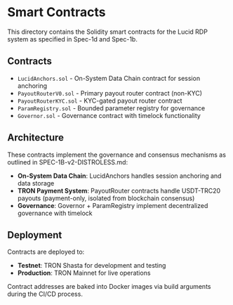 # Smart Contracts

This directory contains the Solidity smart contracts for the Lucid RDP system as specified in Spec-1d and Spec-1b.

## Contracts

- `LucidAnchors.sol` - On-System Data Chain contract for session anchoring
- `PayoutRouterV0.sol` - Primary payout router contract (non-KYC)
- `PayoutRouterKYC.sol` - KYC-gated payout router contract
- `ParamRegistry.sol` - Bounded parameter registry for governance
- `Governor.sol` - Governance contract with timelock functionality

## Architecture

These contracts implement the governance and consensus mechanisms as outlined in SPEC-1B-v2-DISTROLESS.md:

- **On-System Data Chain**: LucidAnchors handles session anchoring and data storage
- **TRON Payment System**: PayoutRouter contracts handle USDT-TRC20 payouts (payment-only, isolated from blockchain consensus)
- **Governance**: Governor + ParamRegistry implement decentralized governance with timelock

## Deployment

Contracts are deployed to:
- **Testnet**: TRON Shasta for development and testing
- **Production**: TRON Mainnet for live operations

Contract addresses are baked into Docker images via build arguments during the CI/CD process.

